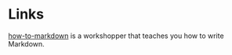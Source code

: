 # Links

[how-to-markdown](http://git.io/how-to-markdown) is a workshopper that teaches you how to write Markdown.
